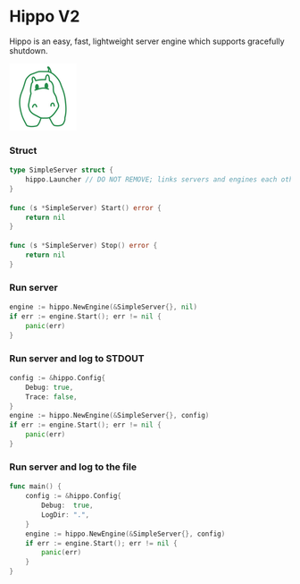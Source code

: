 # Hippo V2

Hippo is an easy, fast, lightweight server engine which supports gracefully shutdown.

![Hippo](doc/hippo.png)

### Struct

```go
type SimpleServer struct {
	hippo.Launcher // DO NOT REMOVE; links servers and engines each other.
}

func (s *SimpleServer) Start() error {
	return nil
}

func (s *SimpleServer) Stop() error {
	return nil
}
```

### Run server

```go
engine := hippo.NewEngine(&SimpleServer{}, nil)
if err := engine.Start(); err != nil {
    panic(err)
}
```

### Run server and log to STDOUT

```go
config := &hippo.Config{
    Debug: true,
    Trace: false,
}
engine := hippo.NewEngine(&SimpleServer{}, config)
if err := engine.Start(); err != nil {
    panic(err)
}
```

### Run server and log to the file

```go
func main() {
	config := &hippo.Config{
		Debug:  true,
		LogDir: ".",
	}
	engine := hippo.NewEngine(&SimpleServer{}, config)
	if err := engine.Start(); err != nil {
		panic(err)
	}
}
```


